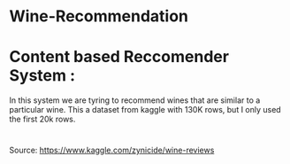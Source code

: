 # Wine-Recommendation
# Content based Reccomender System : 
In this system we are tyring to recommend wines that are similar to a particular wine.
This a dataset from kaggle with 130K rows, but I only used the first 20k rows.

# 
Source: https://www.kaggle.com/zynicide/wine-reviews


